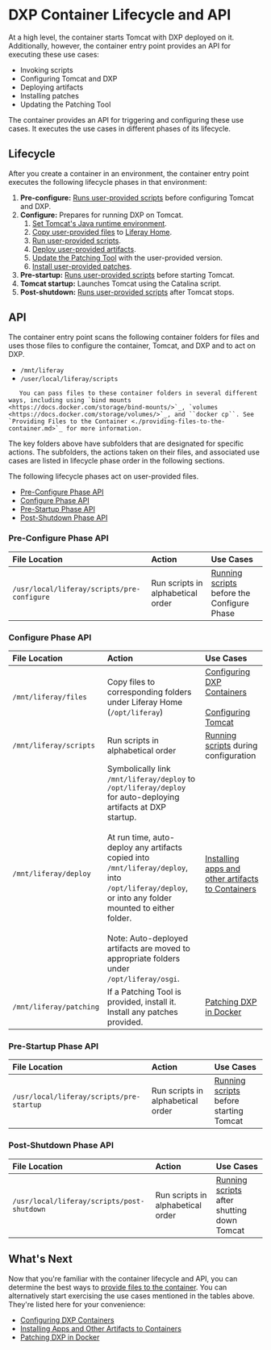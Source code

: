 # DXP Container Lifecycle and API

At a high level, the container starts Tomcat with DXP deployed on it. Additionally, however, the container entry point provides an API for executing these use cases:

-   Invoking scripts
-   Configuring Tomcat and DXP
-   Deploying artifacts
-   Installing patches
-   Updating the Patching Tool

The container provides an API for triggering and configuring these use cases. It executes the use cases in different phases of its lifecycle.

## Lifecycle

After you create a container in an environment, the container entry point executes the following lifecycle phases in that environment:

1. **Pre-configure:** [Runs user-provided scripts](./running-scripts-in-containers.md) before configuring Tomcat and DXP.
1. **Configure:** Prepares for running DXP on Tomcat.
    1. [Set Tomcat's Java runtime environment](./configuring-dxp-containers.md#jvm-options).
    1. [Copy user-provided files](./configuring-dxp-containers.md) to [Liferay Home](../../reference/liferay-home.md).
    1. [Run user-provided scripts](./running-scripts-in-containers.md).
    1. [Deploy user-provided artifacts](./installing-apps-and-other-artifacts-to-containers.md).
    1. [Update the Patching Tool](./patching-dxp-in-docker.md#updating-the-patching-tool) with the user-provided version.
    1. [Install user-provided patches](./patching-dxp-in-docker.md).
1. **Pre-startup:** [Runs user-provided scripts](./running-scripts-in-containers.md) before starting Tomcat.
1. **Tomcat startup:** Launches Tomcat using the Catalina script.
1. **Post-shutdown:** [Runs user-provided scripts](./running-scripts-in-containers.md) after Tomcat stops.

## API

The container entry point scans the following container folders for files and uses those files to configure the container, Tomcat, and DXP and to act on DXP.

-   `/mnt/liferay`
-   `/user/local/liferay/scripts`

```note::
   You can pass files to these container folders in several different ways, including using `bind mounts <https://docs.docker.com/storage/bind-mounts/>`_, `volumes <https://docs.docker.com/storage/volumes/>`_, and ``docker cp``. See `Providing Files to the Container <./providing-files-to-the-container.md>`_ for more information.
```

The key folders above have subfolders that are designated for specific actions. The subfolders, the actions taken on their files, and associated use cases are listed in lifecycle phase order in the following sections.

The following lifecycle phases act on user-provided files.

-   [Pre-Configure Phase API](#pre-configure-phase-api)
-   [Configure Phase API](#configure-phase-api)
-   [Pre-Startup Phase API](#pre-startup-phase-api)
-   [Post-Shutdown Phase API](#post-shutdown-phase-api)

### Pre-Configure Phase API

| File Location                              | Action                            | Use Cases                                                                        |
| :----------------------------------------- | :-------------------------------- | :------------------------------------------------------------------------------- |
| `/usr/local/liferay/scripts/pre-configure` | Run scripts in alphabetical order | [Running scripts](./running-scripts-in-containers.md) before the Configure Phase |

### Configure Phase API

| File Location           | Action                                                                                                                                                                                                                                                                                                                                                                   | Use Cases                                                                                                                              |
| :---------------------- | :----------------------------------------------------------------------------------------------------------------------------------------------------------------------------------------------------------------------------------------------------------------------------------------------------------------------------------------------------------------------- | :------------------------------------------------------------------------------------------------------------------------------------- |
| `/mnt/liferay/files`    | Copy files to corresponding folders under Liferay Home (`/opt/liferay`)                                                                                                                                                                                                                                                                                                  | [Configuring DXP Containers](./configuring-dxp-containers.md)<br><br>[Configuring Tomcat](./configuring-dxp-containers.md#jvm-options) |
| `/mnt/liferay/scripts`  | Run scripts in alphabetical order                                                                                                                                                                                                                                                                                                                                        | [Running scripts](./running-scripts-in-containers.md) during configuration                                                             |
| `/mnt/liferay/deploy`   | Symbolically link `/mnt/liferay/deploy` to `/opt/liferay/deploy` for auto-deploying artifacts at DXP startup.<br><br>At run time, auto-deploy any artifacts copied into `/mnt/liferay/deploy`, into `/opt/liferay/deploy`, or into any folder mounted to either folder.<br><br>Note: Auto-deployed artifacts are moved to appropriate folders under `/opt/liferay/osgi`. | [Installing apps and other artifacts to Containers](./installing-apps-and-other-artifacts-to-containers.md)                            |
| `/mnt/liferay/patching` | If a Patching Tool is provided, install it. Install any patches provided.                                                                                                                                                                                                                                                                                                | [Patching DXP in Docker](./patching-dxp-in-docker.md)                                                                                  |

### Pre-Startup Phase API

| File Location                            | Action                            | Use Cases                                                                    |
| :--------------------------------------- | :-------------------------------- | :--------------------------------------------------------------------------- |
| `/usr/local/liferay/scripts/pre-startup` | Run scripts in alphabetical order | [Running scripts](./running-scripts-in-containers.md) before starting Tomcat |

### Post-Shutdown Phase API

| File Location                              | Action                            | Use Cases                                                                        |
| :----------------------------------------- | :-------------------------------- | :------------------------------------------------------------------------------- |
| `/usr/local/liferay/scripts/post-shutdown` | Run scripts in alphabetical order | [Running scripts](./running-scripts-in-containers.md) after shutting down Tomcat |

## What's Next

Now that you're familiar with the container lifecycle and API, you can determine the best ways to [provide files to the container](./providing-files-to-the-container.md). You can alternatively start exercising the use cases mentioned in the tables above. They're listed here for your convenience:

-   [Configuring DXP Containers](./configuring-dxp-containers.md)
-   [Installing Apps and Other Artifacts to Containers](./installing-apps-and-other-artifacts-to-containers.md)
-   [Patching DXP in Docker](./patching-dxp-in-docker.md)

